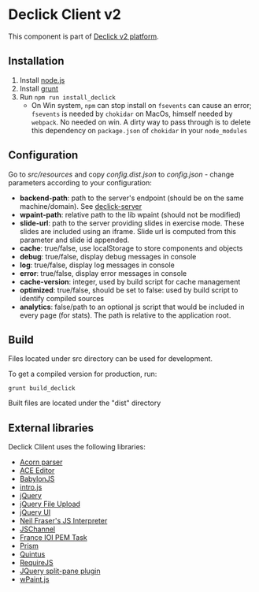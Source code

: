 # Declick Client v2

This component is part of [Declick v2 platform](https://github.com/colombbus/declick-v2).


## Installation
1. Install [node.js](https://nodejs.org/)
2. Install [grunt](http://gruntjs.com)
3. Run `npm run install_declick`
   - On Win system, `npm` can stop install on `fsevents` can cause an error; `fsevents` is needed by `chokidar` on MacOs, himself needed by `webpack`. No needed on win. A dirty way to pass through is to delete this dependency on `package.json` of `chokidar` in your `node_modules`

## Configuration

Go to *src/resources* and copy *config.dist.json* to *config.json* - change parameters according to your configuration:
* **backend-path**: path to the server's endpoint (should be on the same machine/domain). See [declick-server](https://github.com/colombbus/declick-server-v2)
* **wpaint-path**: relative path to the lib wpaint (should not be modified)
* **slide-url**: path to the server providing slides in exercise mode. These slides are included using an iframe. Slide url is computed from this parameter and slide id appended.
* **cache**: true/false, use localStorage to store components and objects
* **debug**: true/false, display debug messages in console 
* **log**: true/false, display log messages in console
* **error**: true/false, display error messages in console
* **cache-version**: integer, used by build script for cache management
* **optimized**: true/false, should be set to false: used by build script to identify compiled sources
* **analytics**: false/path to an optional js script that would be included in every page (for stats). The path is relative to the application root.


## Build

Files located under src directory can be used for development. 

To get a compiled version for production, run:
```
grunt build_declick
```
Built files are located under the "dist" directory

## External libraries

Declick Clilent uses the following libraries:
* [Acorn parser](https://github.com/ternjs/acorn)
* [ACE Editor](https://ace.c9.io/)
* [BabylonJS](http://babylonjs.com)
* [intro.js](http://introjs.com/)
* [jQuery](https://jquery.com)
* [jQuery File Upload](https://blueimp.github.io/jQuery-File-Upload/)
* [jQuery UI](https://jqueryui.com)
* [Neil Fraser's JS Interpreter](https://github.com/NeilFraser/JS-Interpreter)
* [JSChannel](https://github.com/mozilla/jschannel)
* [France IOI PEM Task](https://github.com/France-ioi/pem-task)
* [Prism](http://prismjs.com)
* [Quintus](http://www.html5quintus.com)
* [RequireJS](http://requirejs.org)
* [JQuery split-pane plugin](https://github.com/shagstrom/split-pane)
* [wPaint.js](http://wpaint.websanova.com)
